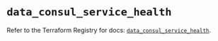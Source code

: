 # `data_consul_service_health`

Refer to the Terraform Registry for docs: [`data_consul_service_health`](https://registry.terraform.io/providers/hashicorp/consul/2.20.0/docs/data-sources/service_health).
